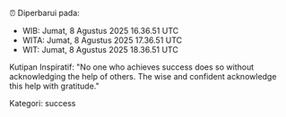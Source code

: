 ⏰ Diperbarui pada:
- WIB: Jumat, 8 Agustus 2025 16.36.51 UTC
- WITA: Jumat, 8 Agustus 2025 17.36.51 UTC
- WIT: Jumat, 8 Agustus 2025 18.36.51 UTC

Kutipan Inspiratif:
"No one who achieves success does so without acknowledging the help of others. The wise and confident acknowledge this help with gratitude."


Kategori: success

